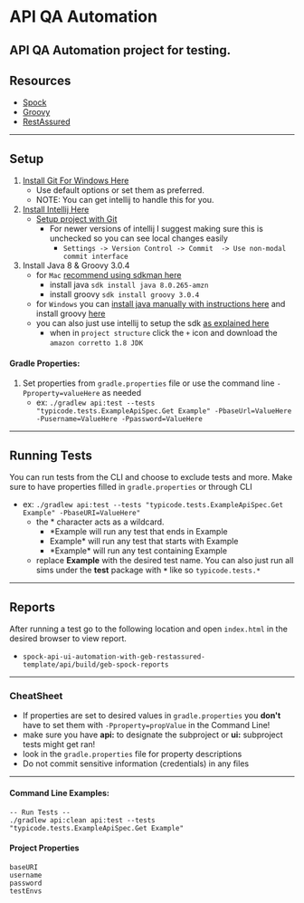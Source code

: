 # API QA Automation
API QA Automation project for testing.
---
## Resources
- [Spock](http://spockframework.org/spock/docs/1.3/all_in_one.html)
- [Groovy](https://groovy-lang.org/single-page-documentation.html)
- [RestAssured](https://github.com/rest-assured/rest-assured/wiki/Usage)
---
## Setup
1. [Install Git For Windows Here](https://git-scm.com/download)
    - Use default options or set them as preferred.
    - NOTE: You can get intellij to handle this for you.
2. [Install Intellij Here](https://www.jetbrains.com/idea/download/)
    - [Setup project with Git](https://www.jetbrains.com/help/idea/set-up-a-git-repository.html)
        - For newer versions of intellij I suggest making sure this is unchecked so you can see local changes easily
            - `Settings -> Version Control -> Commit  -> Use non-modal commit interface`
3. Install Java 8 & Groovy 3.0.4
    - for `Mac` [recommend using sdkman here](https://sdkman.io/usage)
        - install java `sdk install java 8.0.265-amzn`
        - install groovy `sdk install groovy 3.0.4`
    - for `Windows` you can [install java manually with instructions here](https://docs.aws.amazon.com/corretto/latest/corretto-8-ug/windows-7-install.html) and install groovy [here](https://groovy.jfrog.io/artifactory/dist-release-local/groovy-windows-installer/groovy-3.0.4/)
    - you can also just use intellij to setup the sdk [as explained here](https://www.jetbrains.com/help/idea/sdk.html)
      - when in `project structure` click the `+` icon and download the `amazon corretto 1.8 JDK`
#### **Gradle Properties**:
1. Set properties from `gradle.properties` file or use the command line `-Pproperty=valueHere` as needed
    - ex: `./gradlew api:test --tests "typicode.tests.ExampleApiSpec.Get Example" -PbaseUrl=ValueHere -Pusername=ValueHere -Ppassword=ValueHere`
---
## Running Tests
You can run tests from the CLI and choose to exclude tests and more. Make sure to have properties filled in `gradle.properties` or through CLI
- ex: `./gradlew api:test --tests "typicode.tests.ExampleApiSpec.Get Example" -PbaseURI=ValueHere"`
    - the * character acts as a wildcard.
        - *Example will run any test that ends in Example
        - Example* will run any test that starts with Example
        - \*Example\* will run any test containing Example
    - replace **Example** with the desired test name. You can also just run all sims under the **test** package with **`*`** like so `typicode.tests.*`
---
## Reports
After running a test go to the following location and open `index.html` in the desired browser to view report.
- `spock-api-ui-automation-with-geb-restassured-template/api/build/geb-spock-reports`
---
### CheatSheet
- If properties are set to desired values in `gradle.properties` you **don't** have to set them with `-Pproperty=propValue` in the Command Line!
- make sure you have **api:** to designate the subproject or **ui:** subproject tests might get ran!
- look in the `gradle.properties` file for property descriptions
- Do not commit sensitive information (credentials) in any files
---
#### Command Line Examples:
    -- Run Tests --
    ./gradlew api:clean api:test --tests "typicode.tests.ExampleApiSpec.Get Example"

#### Project Properties
    baseURI
    username
    password
    testEnvs
    






